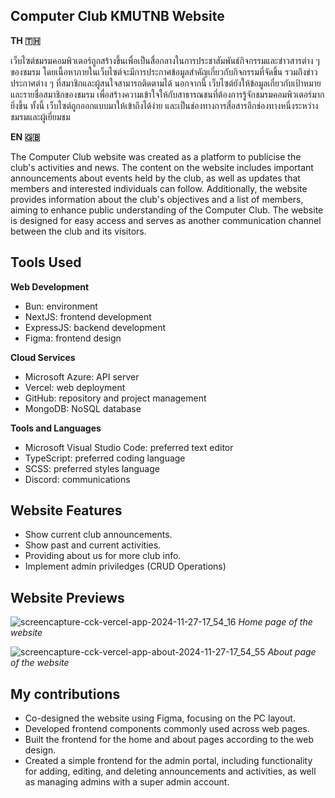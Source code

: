 ## Computer Club KMUTNB Website

**TH 🇹🇭**

เว็บไซต์ชมรมคอมพิวเตอร์ถูกสร้างขึ้นเพื่อเป็นสื่อกลางในการประชาสัมพันธ์กิจกรรมและข่าวสารต่าง ๆ ของชมรม โดยเนื้อหาภายในเว็บไซต์จะมีการประกาศข้อมูลสำคัญเกี่ยวกับกิจกรรมที่จัดขึ้น รวมถึงข่าวประกาศต่าง ๆ ที่สมาชิกและผู้สนใจสามารถติดตามได้ นอกจากนี้ เว็บไซต์ยังให้ข้อมูลเกี่ยวกับเป้าหมาย และรายชื่อสมาชิกของชมรม เพื่อสร้างความเข้าใจให้กับสาธารณชนที่ต้องการรู้จักชมรมคอมพิวเตอร์มากยิ่งขึ้น ทั้งนี้ เว็บไซต์ถูกออกแบบมาให้เข้าถึงได้ง่าย และเป็นช่องทางการสื่อสารอีกช่องทางหนึ่งระหว่างชมรมและผู้เยี่ยมชม

**EN 🇬🇧**

The Computer Club website was created as a platform to publicise the club's activities and news. The content on the website includes important announcements about events held by the club, as well as updates that members and interested individuals can follow. Additionally, the website provides information about the club's objectives and a list of members, aiming to enhance public understanding of the Computer Club. The website is designed for easy access and serves as another communication channel between the club and its visitors.

## Tools Used
**Web Development**
- Bun: environment
- NextJS: frontend development
- ExpressJS: backend development
- Figma: frontend design

**Cloud Services**
- Microsoft Azure: API server
- Vercel: web deployment
- GitHub: repository and project management
- MongoDB: NoSQL database

**Tools and Languages**
- Microsoft Visual Studio Code: preferred text editor
- TypeScript: preferred coding language
- SCSS: preferred styles language
- Discord: communications

## Website Features
- Show current club announcements.
- Show past and current activities.
- Providing about us for more club info.
- Implement admin priviledges (CRUD Operations)

## Website Previews
![screencapture-cck-vercel-app-2024-11-27-17_54_16](https://github.com/user-attachments/assets/3db1a229-e7b1-4026-897f-e6c7a3f493cf)
*Home page of the website*

![screencapture-cck-vercel-app-about-2024-11-27-17_54_55](https://github.com/user-attachments/assets/372a1a5c-a262-423d-ae68-1e7ca47d355b)
*About page of the website*

## My contributions
- Co-designed the website using Figma, focusing on the PC layout.
- Developed frontend components commonly used across web pages.
- Built the frontend for the home and about pages according to the web design.
- Created a simple frontend for the admin portal, including functionality for adding, editing, and deleting announcements and activities, as well as managing admins with a super admin account.

